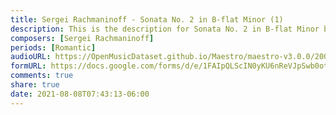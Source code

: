 ```yaml
---
title: Sergei Rachmaninoff - Sonata No. 2 in B-flat Minor (1)
description: This is the description for Sonata No. 2 in B-flat Minor by Sergei Rachmaninoff
composers: [Sergei Rachmaninoff]
periods: [Romantic]
audioURL: https://OpenMusicDataset.github.io/Maestro/maestro-v3.0.0/2004/MIDI-Unprocessed_XP_15_R1_2004_04_ORIG_MID--AUDIO_15_R1_2004_04_Track04_wav.midi
formURL: https://docs.google.com/forms/d/e/1FAIpQLScIN0yKU6nReVJpSwb0otmp4pryir4bjpozIvuB_Wsw6XZ-3g/viewform
comments: true
share: true
date: 2021-08-08T07:43:13-06:00
---
```

